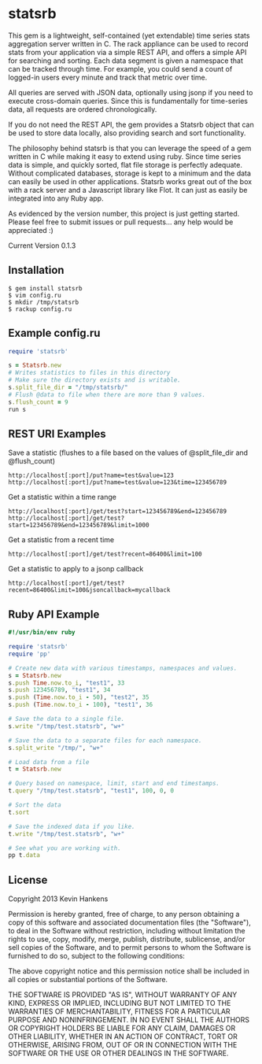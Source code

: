 statsrb
=======
This gem is a lightweight, self-contained (yet extendable) time series stats aggregation server written in C. The rack appliance can be used to record stats from your application via a simple REST API, and offers a simple API for searching and sorting. Each data segment is given a namespace that can be tracked through time. For example, you could send a count of logged-in users every minute and track that metric over time.

All queries are served with JSON data, optionally using jsonp if you need to execute cross-domain queries. Since this is fundamentally for time-series data, all requests are ordered chronologically.

If you do not need the REST API, the gem provides a Statsrb object that can be used to store data locally, also providing search and sort functionality.

The philosophy behind statsrb is that you can leverage the speed of a gem written in C while making it easy to extend using ruby. Since time series data is simple, and quickly sorted, flat file storage is perfectly adequate. Without complicated databases, storage is kept to a minimum and the data can easily be used in other applications. Statsrb works great out of the box with a rack server and a Javascript library like Flot. It can just as easily be integrated into any Ruby app.

As evidenced by the version number, this project is just getting started. Please feel free to submit issues or pull requests... any help would be appreciated :)

Current Version 0.1.3

Installation
------------
```
$ gem install statsrb
$ vim config.ru
$ mkdir /tmp/statsrb
$ rackup config.ru
```

Example config.ru
-----------------
```ruby
require 'statsrb'

s = Statsrb.new
# Writes statistics to files in this directory
# Make sure the directory exists and is writable.
s.split_file_dir = "/tmp/statsrb/"
# Flush @data to file when there are more than 9 values.
s.flush_count = 9
run s
```

REST URI Examples
-----------------
Save a statistic (flushes to a file based on the values of @split_file_dir and @flush_count)
```
http://localhost[:port]/put?name=test&value=123
http://localhost[:port]/put?name=test&value=123&time=123456789
```
Get a statistic within a time range
```
http://localhost[:port]/get/test?start=123456789&end=123456789
http://localhost[:port]/get/test?start=123456789&end=123456789&limit=1000
```
Get a statistic from a recent time
```
http://localhost[:port]/get/test?recent=86400&limit=100
```
Get a statistic to apply to a jsonp callback
```
http://localhost[:port]/get/test?recent=86400&limit=100&jsoncallback=mycallback
```

Ruby API Example
----------------
```ruby
#!/usr/bin/env ruby

require 'statsrb'
require 'pp'

# Create new data with various timestamps, namespaces and values.
s = Statsrb.new
s.push Time.now.to_i, "test1", 33
s.push 123456789, "test1", 34
s.push (Time.now.to_i - 50), "test2", 35
s.push (Time.now.to_i - 100), "test1", 36

# Save the data to a single file.
s.write "/tmp/test.statsrb", "w+"

# Save the data to a separate files for each namespace.
s.split_write "/tmp/", "w+"

# Load data from a file
t = Statsrb.new

# Query based on namespace, limit, start and end timestamps.
t.query "/tmp/test.statsrb", "test1", 100, 0, 0

# Sort the data
t.sort

# Save the indexed data if you like.
t.write "/tmp/test.statsrb", "w+"

# See what you are working with.
pp t.data
```

License
-------
Copyright 2013 Kevin Hankens

Permission is hereby granted, free of charge, to any person obtaining
a copy of this software and associated documentation files (the
"Software"), to deal in the Software without restriction, including
without limitation the rights to use, copy, modify, merge, publish,
distribute, sublicense, and/or sell copies of the Software, and to
permit persons to whom the Software is furnished to do so, subject to
the following conditions:

The above copyright notice and this permission notice shall be
included in all copies or substantial portions of the Software.

THE SOFTWARE IS PROVIDED "AS IS", WITHOUT WARRANTY OF ANY KIND,
EXPRESS OR IMPLIED, INCLUDING BUT NOT LIMITED TO THE WARRANTIES OF
MERCHANTABILITY, FITNESS FOR A PARTICULAR PURPOSE AND
NONINFRINGEMENT. IN NO EVENT SHALL THE AUTHORS OR COPYRIGHT HOLDERS BE
LIABLE FOR ANY CLAIM, DAMAGES OR OTHER LIABILITY, WHETHER IN AN ACTION
OF CONTRACT, TORT OR OTHERWISE, ARISING FROM, OUT OF OR IN CONNECTION
WITH THE SOFTWARE OR THE USE OR OTHER DEALINGS IN THE SOFTWARE.
